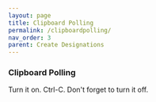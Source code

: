 ```yaml
---
layout: page
title: Clipboard Polling
permalink: /clipboardpolling/
nav_order: 3
parent: Create Designations
---
```


### Clipboard Polling

Turn it on.  Ctrl-C.  Don't forget to turn it off.